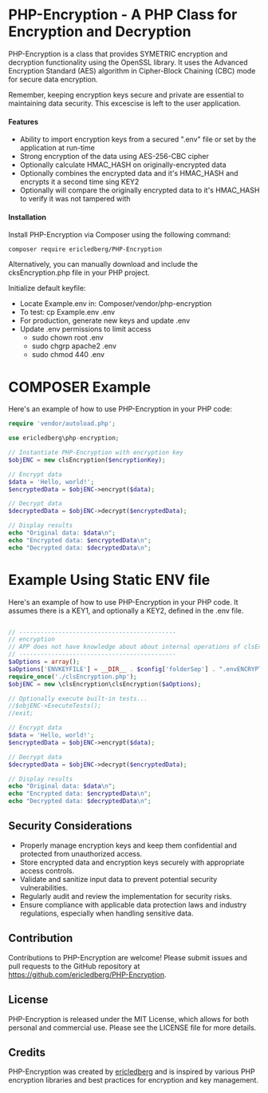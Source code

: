 # PHP-Encryption - A PHP Class for Encryption and Decryption
PHP-Encryption is a class that provides SYMETRIC encryption and decryption functionality using the OpenSSL library. It uses the Advanced Encryption Standard (AES) algorithm in Cipher-Block Chaining (CBC) mode for secure data encryption.  

Remember, keeping encryption keys secure and private are essential to maintaining data security.  This excescise is left to the user application.

#### Features
- Ability to import encryption keys from a secured ".env" file or set by the application at run-time
- Strong encryption of the data using AES-256-CBC cipher
- Optionally calculate HMAC_HASH on originally-encrypted data
- Optionally combines the encrypted data and it's HMAC_HASH and encrypts it a second time sing KEY2
- Optionally will compare the originally encrypted data to it's HMAC_HASH to verify it was not tampered with

#### Installation
Install PHP-Encryption via Composer using the following command:

`composer require ericledberg/PHP-Encryption`

Alternatively, you can manually download and include the cksEncryption.php file in your PHP project.

Initialize default keyfile:
- Locate Example.env in:   Composer/vendor/php-encryption
- To test:    cp  Example.env .env
- For production, generate new keys and update .env
- Update .env permissions to limit access
    - sudo chown root .env
    - sudo chgrp apache2 .env
    - sudo chmod 440 .env

# COMPOSER Example
Here's an example of how to use PHP-Encryption in your PHP code:

```php
require 'vendor/autoload.php';

use ericledberg\php-encryption;

// Instantiate PHP-Encryption with encryption key
$objENC = new clsEncryption($encryptionKey);

// Encrypt data
$data = 'Hello, world!';
$encryptedData = $objENC->encrypt($data);

// Decrypt data
$decryptedData = $objENC->decrypt($encryptedData);

// Display results
echo "Original data: $data\n";
echo "Encrypted data: $encryptedData\n";
echo "Decrypted data: $decryptedData\n";

```
# Example Using Static ENV file
Here's an example of how to use PHP-Encryption in your PHP code.
It assumes there is a KEY1, and optionally a KEY2, defined in the .env file.

```php

// --------------------------------------------
// encryption
// APP does not have knowledge about about internal operations of clsEncryption, including keys
// --------------------------------------------
$aOptions = array();
$aOptions['ENVKEYFILE'] = __DIR__ . $config['folderSep'] . ".envENCRYPTION";
require_once('./clsEncryption.php');
$objENC = new \clsEncryption\clsEncryption($aOptions);

// Optionally execute built-in tests...
//$objENC->ExecuteTests();
//exit;

// Encrypt data
$data = 'Hello, world!';
$encryptedData = $objENC->encrypt($data);

// Decrypt data
$decryptedData = $objENC->decrypt($encryptedData);

// Display results
echo "Original data: $data\n";
echo "Encrypted data: $encryptedData\n";
echo "Decrypted data: $decryptedData\n";

```

## Security Considerations
- Properly manage encryption keys and keep them confidential and protected from unauthorized access.
- Store encrypted data and encryption keys securely with appropriate access controls.
- Validate and sanitize input data to prevent potential security vulnerabilities.
- Regularly audit and review the implementation for security risks.
- Ensure compliance with applicable data protection laws and industry regulations, especially when handling sensitive data.

## Contribution
Contributions to PHP-Encryption are welcome! Please submit issues and pull requests to the GitHub repository at https://github.com/ericledberg/PHP-Encryption.

## License
PHP-Encryption is released under the MIT License, which allows for both personal and commercial use. Please see the LICENSE file for more details.

## Credits
PHP-Encryption was created by [ericledberg](https://github.com/ericledberg) and is inspired by various PHP encryption libraries and best practices for encryption and key management.
